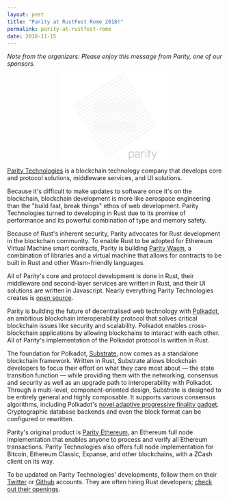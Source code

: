 ```yaml
---
layout: post
title: "Parity at RustFest Rome 2018!"
permalink: parity-at-rustfest-rome
date: 2018-11-15
---
```


*Note from the organizers: Please enjoy this message from Parity, one of our sponsors.*

<center style="margin: auto; width: 50%; display: block;">
  <img alt="Parity Logo" src="/assets/posts/snips/parity.png" />
</center>

<a href="https://www.parity.io" target="_blank">Parity Technologies</a> is a blockchain technology company that develops core and protocol solutions, middleware services, and UI solutions.

Because it's difficult to make updates to software once it's on the blockchain, blockchain development is more like aerospace engineering than the "build fast, break things" ethos of web development. Parity Technologies turned to developing in Rust due to its promise of performance and its powerful combination of type and memory safety.

Because of Rust's inherent security, Parity advocates for Rust development in the blockchain community. To enable Rust to be adopted for Ethereum Virtual Machine smart contracts, Parity is building <a href="https://github.com/paritytech/parity-wasm" target="_blank">Parity Wasm</a>, a combination of libraries and a virtual machine that allows for contracts to be built in Rust and other Wasm-friendly languages.

All of Parity's core and protocol development is done in Rust, their middleware and second-layer services are written in Rust, and their UI solutions are written in Javascript. Nearly everything Parity Technologies creates is <a href="https://github.com/paritytech" target="_blank">open source</a>.

Parity is building the future of decentralised web technology with <a href="https://polkadot.network" target="_blank">Polkadot</a>, an ambitious blockchain interoperability protocol that solves critical blockchain issues like security and scalability. Polkadot enables cross-blockchain applications by allowing blockchains to interact with each other. All of Parity's implementation of the Polkadot protocol is written in Rust.

The foundation for Polkadot, <a href="https://www.parity.io/substrate" target="_blank">Substrate</a>, now comes as a standalone blockchain framework. Written in Rust, Substrate allows blockchain developers to focus their effort on what they care most about — the state transition function — while providing them with the networking, consensus and security as well as an upgrade path to interoperability with Polkadot. Through a multi-level, component-oriented design, Substrate is designed to be entirely general and highly composable. It supports various consensus algorithms, including Polkadot's <a href="https://medium.com/polkadot-network/grandpa-block-finality-in-polkadot-an-introduction-part-1-d08a24a021b5" target="_blank">novel adaptive progressive finality gadget</a>. Cryptographic database backends and even the block format can be configured or rewritten.

Parity's original product is <a href="https://www.parity.io/ethereum" target="_blank">Parity Ethereum</a>, an Ethereum full node implementation that enables anyone to process and verify all Ethereum transactions. Parity Technologies also offers full node implementation for Bitcoin, Ethereum Classic, Expanse, and other blockchains, with a ZCash client on its way.

To be updated on Parity Technologies' developments, follow them on their <a href="https://twitter.com/ParityTech" target="_blank">Twitter</a> or <a href="https://github.com/paritytech" target="_blank">Github</a> accounts. They are often hiring Rust developers; <a href="https://parity.io/jobs" target="_blank">check out their openings</a>.
